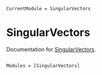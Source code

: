 ```@meta
CurrentModule = SingularVectors
```

# SingularVectors

Documentation for [SingularVectors](https://github.com/RexWzh/SingularVectorsgit.jl).

```@index
```

```@autodocs
Modules = [SingularVectors]
```
